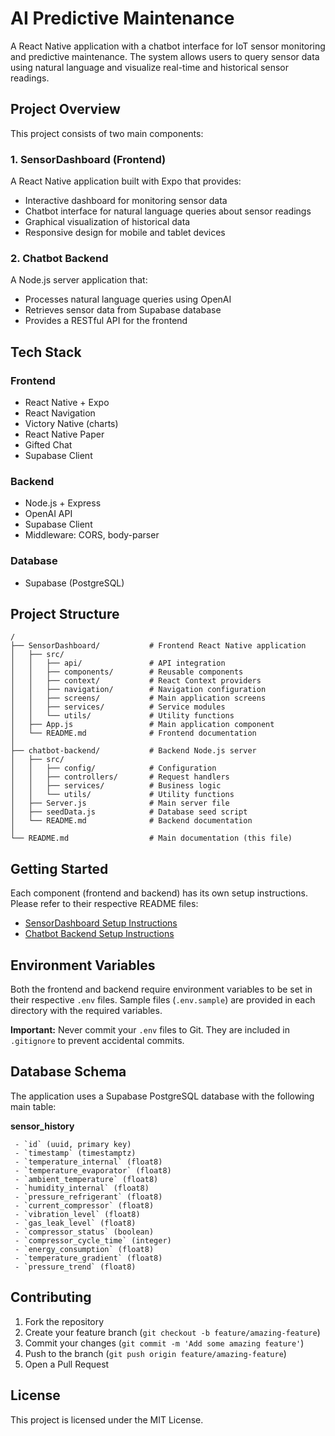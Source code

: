 # AI Predictive Maintenance

A React Native application with a chatbot interface for IoT sensor monitoring and predictive maintenance. The system allows users to query sensor data using natural language and visualize real-time and historical sensor readings.

## Project Overview

This project consists of two main components:

### 1. SensorDashboard (Frontend)

A React Native application built with Expo that provides:

- Interactive dashboard for monitoring sensor data
- Chatbot interface for natural language queries about sensor readings
- Graphical visualization of historical data
- Responsive design for mobile and tablet devices

### 2. Chatbot Backend

A Node.js server application that:

- Processes natural language queries using OpenAI
- Retrieves sensor data from Supabase database
- Provides a RESTful API for the frontend

## Tech Stack

### Frontend

- React Native + Expo
- React Navigation
- Victory Native (charts)
- React Native Paper
- Gifted Chat
- Supabase Client

### Backend

- Node.js + Express
- OpenAI API
- Supabase Client
- Middleware: CORS, body-parser

### Database

- Supabase (PostgreSQL)

## Project Structure

```
/
├── SensorDashboard/           # Frontend React Native application
│   ├── src/
│   │   ├── api/               # API integration
│   │   ├── components/        # Reusable components
│   │   ├── context/           # React Context providers
│   │   ├── navigation/        # Navigation configuration
│   │   ├── screens/           # Main application screens
│   │   ├── services/          # Service modules
│   │   └── utils/             # Utility functions
│   ├── App.js                 # Main application component
│   └── README.md              # Frontend documentation
│
├── chatbot-backend/           # Backend Node.js server
│   ├── src/
│   │   ├── config/            # Configuration
│   │   ├── controllers/       # Request handlers
│   │   ├── services/          # Business logic
│   │   └── utils/             # Utility functions
│   ├── Server.js              # Main server file
│   ├── seedData.js            # Database seed script
│   └── README.md              # Backend documentation
│
└── README.md                  # Main documentation (this file)
```

## Getting Started

Each component (frontend and backend) has its own setup instructions. Please refer to their respective README files:

- [SensorDashboard Setup Instructions](./SensorDashboard/README.md)
- [Chatbot Backend Setup Instructions](./chatbot-backend/README.md)

## Environment Variables

Both the frontend and backend require environment variables to be set in their respective `.env` files. Sample files (`.env.sample`) are provided in each directory with the required variables.

**Important:** Never commit your `.env` files to Git. They are included in `.gitignore` to prevent accidental commits.

## Database Schema

The application uses a Supabase PostgreSQL database with the following main table:

**sensor_history**

     - `id` (uuid, primary key)
     - `timestamp` (timestamptz)
     - `temperature_internal` (float8)
     - `temperature_evaporator` (float8)
     - `ambient_temperature` (float8)
     - `humidity_internal` (float8)
     - `pressure_refrigerant` (float8)
     - `current_compressor` (float8)
     - `vibration_level` (float8)
     - `gas_leak_level` (float8)
     - `compressor_status` (boolean)
     - `compressor_cycle_time` (integer)
     - `energy_consumption` (float8)
     - `temperature_gradient` (float8)
     - `pressure_trend` (float8)

## Contributing

1. Fork the repository
2. Create your feature branch (`git checkout -b feature/amazing-feature`)
3. Commit your changes (`git commit -m 'Add some amazing feature'`)
4. Push to the branch (`git push origin feature/amazing-feature`)
5. Open a Pull Request

## License

This project is licensed under the MIT License.
